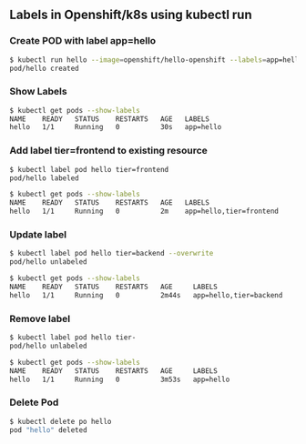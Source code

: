 ## Labels in Openshift/k8s using kubectl run

### Create POD with label app=hello
```bash
$ kubectl run hello --image=openshift/hello-openshift --labels=app=hello
pod/hello created
```

### Show Labels
```bash
$ kubectl get pods --show-labels
NAME    READY   STATUS    RESTARTS   AGE   LABELS
hello   1/1     Running   0          30s   app=hello
```

### Add label tier=frontend to existing resource 
```bash
$ kubectl label pod hello tier=frontend
pod/hello labeled

$ kubectl get pods --show-labels
NAME    READY   STATUS    RESTARTS   AGE   LABELS
hello   1/1     Running   0          2m    app=hello,tier=frontend
```

### Update label
```bash
$ kubectl label pod hello tier=backend --overwrite
pod/hello unlabeled

$ kubectl get pods --show-labels
NAME    READY   STATUS    RESTARTS   AGE     LABELS
hello   1/1     Running   0          2m44s   app=hello,tier=backend
```

### Remove label
```bash
$ kubectl label pod hello tier-
pod/hello unlabeled

$ kubectl get pods --show-labels
NAME    READY   STATUS    RESTARTS   AGE     LABELS
hello   1/1     Running   0          3m53s   app=hello
```

### Delete Pod
```bash
$ kubectl delete po hello 
pod "hello" deleted
```